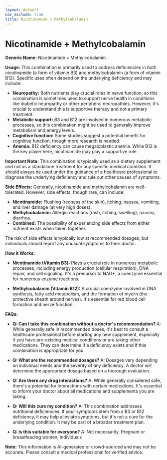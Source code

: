 ```yaml
---
layout: default
nav_exclude: true
title: Nicotinamide + Methylcobalamin
---
```


# Nicotinamide + Methylcobalamin

**Generic Name:** Nicotinamide + Methylcobalamin

**Usage:** This combination is primarily used to address deficiencies in both nicotinamide (a form of vitamin B3) and methylcobalamin (a form of vitamin B12).  Specific uses often depend on the underlying deficiency and may include:

* **Neuropathy:**  Both nutrients play crucial roles in nerve function, so this combination is sometimes used to support nerve health in conditions like diabetic neuropathy or other peripheral neuropathies.  However, it's crucial to understand this is supportive therapy and not a primary treatment.
* **Metabolic support:** B3 and B12 are involved in numerous metabolic processes, so this combination might be used to generally improve metabolism and energy levels.
* **Cognitive function:** Some studies suggest a potential benefit for cognitive function, though more research is needed.
* **Anemia:**  B12 deficiency can cause megaloblastic anemia.  While B12 is the key player here, nicotinamide may play a supportive role.

**Important Note:** This combination is typically used as a dietary supplement and not as a standalone treatment for any specific medical condition.  It should always be used under the guidance of a healthcare professional to diagnose the underlying deficiency and rule out other causes of symptoms.

**Side Effects:** Generally, nicotinamide and methylcobalamin are well-tolerated.  However, side effects, though rare, can include:

* **Nicotinamide:** Flushing (redness of the skin), itching, nausea, vomiting, and liver damage (at very high doses).
* **Methylcobalamin:**  Allergic reactions (rash, itching, swelling), nausea, diarrhea.
* **Combined:**  The possibility of experiencing side effects from either nutrient exists when taken together.

The risk of side effects is typically low at recommended dosages, but individuals should report any unusual symptoms to their doctor.


**How it Works:**

* **Nicotinamide (Vitamin B3):** Plays a crucial role in numerous metabolic processes, including energy production (cellular respiration), DNA repair, and cell signaling.  It's a precursor to NAD+, a coenzyme essential for numerous enzyme reactions.

* **Methylcobalamin (Vitamin B12):**  A crucial coenzyme involved in DNA synthesis, fatty acid metabolism, and the formation of myelin (the protective sheath around nerves). It's essential for red blood cell formation and nerve function.


**FAQs:**

* **Q:  Can I take this combination without a doctor's recommendation?** A: While generally safe in recommended doses, it's best to consult a healthcare professional before starting any new supplement, especially if you have pre-existing medical conditions or are taking other medications. They can determine if a deficiency exists and if this combination is appropriate for you.

* **Q:  What are the recommended dosages?** A: Dosages vary depending on individual needs and the severity of any deficiency.  A doctor will determine the appropriate dosage based on a thorough evaluation.

* **Q:  Are there any drug interactions?** A: While generally considered safe, there's a potential for interactions with certain medications.  It's essential to inform your doctor about all medications and supplements you are taking.

* **Q:  Will this cure my condition?** A: This combination addresses nutritional deficiencies. If your symptoms stem from a B3 or B12 deficiency, it may help alleviate symptoms, but it's not a cure for the underlying condition.  It may be part of a broader treatment plan.

* **Q:  Is this suitable for everyone?** A:  Not necessarily.  Pregnant or breastfeeding women, individuals

**Note:** This information is AI-generated or crowd-sourced and may not be accurate. Please consult a medical professional for verified advice.